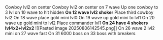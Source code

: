 Cowboy lvl2 on center
Cowboy lvl2 on center on 7 wave
Up one cowboy to 3 lvl on 10 wave to hit hidden
**On 12 wave lvl2 shoker**
Place third cowboy lvl2
On 18 wave place  gold mini lvl0
On 19 wave up gold mini to lvl1
On 20 wave up gold mini to lvl2
Place commander lvl1
**On 24 have 4 shokers lvl4x2+lvl2x2**
![[Pasted image 20250806142545.png]]
On 26 wave 2 lvl2 mini
on 27 wave fast
On 31 6000 boss
on 33 boss with breakers